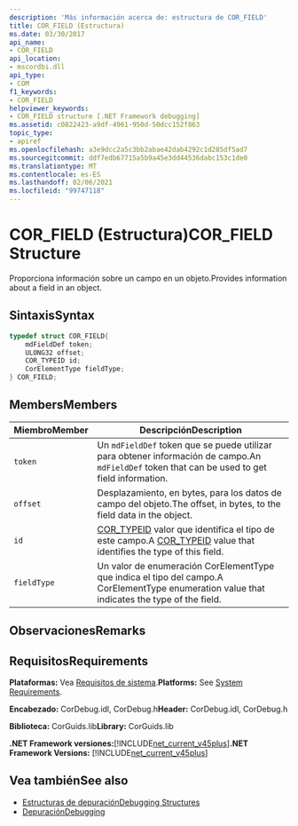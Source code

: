 ```yaml
---
description: 'Más información acerca de: estructura de COR_FIELD'
title: COR_FIELD (Estructura)
ms.date: 03/30/2017
api_name:
- COR_FIELD
api_location:
- mscordbi.dll
api_type:
- COM
f1_keywords:
- COR_FIELD
helpviewer_keywords:
- COR_FIELD structure [.NET Framework debugging]
ms.assetid: c0822423-a9df-4961-950d-50dcc152f863
topic_type:
- apiref
ms.openlocfilehash: a3e9dcc2a5c3bb2abae42dab4292c1d285df5ad7
ms.sourcegitcommit: ddf7edb67715a5b9a45e3dd44536dabc153c1de0
ms.translationtype: MT
ms.contentlocale: es-ES
ms.lasthandoff: 02/06/2021
ms.locfileid: "99747118"
---
```

# <a name="cor_field-structure"></a><span data-ttu-id="1bec8-103">COR_FIELD (Estructura)</span><span class="sxs-lookup"><span data-stu-id="1bec8-103">COR_FIELD Structure</span></span>

<span data-ttu-id="1bec8-104">Proporciona información sobre un campo en un objeto.</span><span class="sxs-lookup"><span data-stu-id="1bec8-104">Provides information about a field in an object.</span></span>  
  
## <a name="syntax"></a><span data-ttu-id="1bec8-105">Sintaxis</span><span class="sxs-lookup"><span data-stu-id="1bec8-105">Syntax</span></span>  
  
```cpp  
typedef struct COR_FIELD{  
    mdFieldDef token;  
    ULONG32 offset;  
    COR_TYPEID id;  
    CorElementType fieldType;  
} COR_FIELD;  
```  
  
## <a name="members"></a><span data-ttu-id="1bec8-106">Members</span><span class="sxs-lookup"><span data-stu-id="1bec8-106">Members</span></span>  
  
|<span data-ttu-id="1bec8-107">Miembro</span><span class="sxs-lookup"><span data-stu-id="1bec8-107">Member</span></span>|<span data-ttu-id="1bec8-108">Descripción</span><span class="sxs-lookup"><span data-stu-id="1bec8-108">Description</span></span>|  
|------------|-----------------|  
|`token`|<span data-ttu-id="1bec8-109">Un `mdFieldDef` token que se puede utilizar para obtener información de campo.</span><span class="sxs-lookup"><span data-stu-id="1bec8-109">An `mdFieldDef` token that can be used to get field information.</span></span>|  
|`offset`|<span data-ttu-id="1bec8-110">Desplazamiento, en bytes, para los datos de campo del objeto.</span><span class="sxs-lookup"><span data-stu-id="1bec8-110">The offset, in bytes, to the field data in the object.</span></span>|  
|`id`|<span data-ttu-id="1bec8-111">[COR_TYPEID](cor-typeid-structure.md) valor que identifica el tipo de este campo.</span><span class="sxs-lookup"><span data-stu-id="1bec8-111">A [COR_TYPEID](cor-typeid-structure.md) value that identifies the type of this field.</span></span>|  
|`fieldType`|<span data-ttu-id="1bec8-112">Un valor de enumeración CorElementType que indica el tipo del campo.</span><span class="sxs-lookup"><span data-stu-id="1bec8-112">A CorElementType enumeration value that indicates the type of the field.</span></span>|  
  
## <a name="remarks"></a><span data-ttu-id="1bec8-113">Observaciones</span><span class="sxs-lookup"><span data-stu-id="1bec8-113">Remarks</span></span>  
  
## <a name="requirements"></a><span data-ttu-id="1bec8-114">Requisitos</span><span class="sxs-lookup"><span data-stu-id="1bec8-114">Requirements</span></span>  

 <span data-ttu-id="1bec8-115">**Plataformas:** Vea [Requisitos de sistema](../../get-started/system-requirements.md).</span><span class="sxs-lookup"><span data-stu-id="1bec8-115">**Platforms:** See [System Requirements](../../get-started/system-requirements.md).</span></span>  
  
 <span data-ttu-id="1bec8-116">**Encabezado:** CorDebug.idl, CorDebug.h</span><span class="sxs-lookup"><span data-stu-id="1bec8-116">**Header:** CorDebug.idl, CorDebug.h</span></span>  
  
 <span data-ttu-id="1bec8-117">**Biblioteca:** CorGuids.lib</span><span class="sxs-lookup"><span data-stu-id="1bec8-117">**Library:** CorGuids.lib</span></span>  
  
 <span data-ttu-id="1bec8-118">**.NET Framework versiones:**[!INCLUDE[net_current_v45plus](../../../../includes/net-current-v45plus-md.md)]</span><span class="sxs-lookup"><span data-stu-id="1bec8-118">**.NET Framework Versions:** [!INCLUDE[net_current_v45plus](../../../../includes/net-current-v45plus-md.md)]</span></span>  
  
## <a name="see-also"></a><span data-ttu-id="1bec8-119">Vea también</span><span class="sxs-lookup"><span data-stu-id="1bec8-119">See also</span></span>

- [<span data-ttu-id="1bec8-120">Estructuras de depuración</span><span class="sxs-lookup"><span data-stu-id="1bec8-120">Debugging Structures</span></span>](debugging-structures.md)
- [<span data-ttu-id="1bec8-121">Depuración</span><span class="sxs-lookup"><span data-stu-id="1bec8-121">Debugging</span></span>](index.md)
